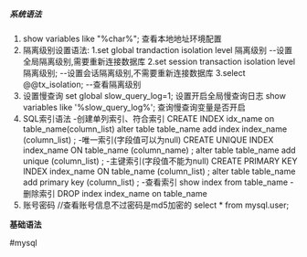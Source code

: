 ##### 系统语法
1. show variables like "%char%";  查看本地地址环境配置
2. 隔离级别设置语法:
	1.set global trandaction isolation level 隔离级别
	--设置全局隔离级别,需要重新连接数据库
	2.set session transaction isolation level 隔离级别;
	--设置会话隔离级别,不需要重新连接数据库
	3.select @@tx_isolation;
	--查看隔离级别
3. 设置慢查询
	set global slow_query_log=1; 设置开启全局慢查询日志
	show variables like '%slow_query_log%';  查询慢查询变量是否开启
4. SQL索引语法
	-创建单列索引、符合索引
	CREATE INDEX idx_name on table_name(column_list)
	alter table table_name add index index_name (column_list) ;
	-唯一索引(字段值可以为null)
	CREATE UNIQUE INDEX index_name ON table_name (column_name) ;
	alter table table_name add unique (column_list) ;
	-主键索引(字段值不能为null)
	CREATE PRIMARY KEY INDEX index_name ON table_name (column_list) ;
	alter table table_name add primary key (column_list) ;
	-查看索引
	show index from table_name
	-删除索引
	DROP index index_name on table_name
5. 账号密码
	//查看账号信息不过密码是md5加密的
	select * from mysql.user;







**基础语法**
	











#mysql
